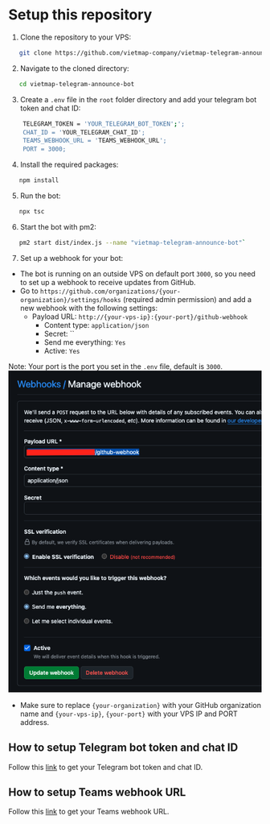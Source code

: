 # Setup this repository
1. Clone the repository to your VPS:
```bash
   git clone https://github.com/vietmap-company/vietmap-telegram-announce-bot.git
```
2. Navigate to the cloned directory:
```bash
   cd vietmap-telegram-announce-bot
```
3. Create a `.env` file in the `root` folder directory and add your telegram bot token and chat ID:
```bash
    TELEGRAM_TOKEN = 'YOUR_TELEGRAM_BOT_TOKEN';'; 
    CHAT_ID = 'YOUR_TELEGRAM_CHAT_ID';
    TEAMS_WEBHOOK_URL = 'TEAMS_WEBHOOK_URL';
    PORT = 3000;
```
4. Install the required packages:
```bash
   npm install
```
5. Run the bot:
```bash
   npx tsc
```
6. Start the bot with pm2:
```bash
   pm2 start dist/index.js --name "vietmap-telegram-announce-bot"`
```
7. Set up a webhook for your bot:
- The bot is running on an outside VPS on default port `3000`, so you need to set up a webhook to receive updates from GitHub.
- Go to `https://github.com/organizations/{your-organization}/settings/hooks` (required admin permission) and add a new webhook with the following settings:
  - Payload URL: `http://{your-vps-ip}:{your-port}/github-webhook`
    - Content type: `application/json`
    - Secret: ``
    - Send me everything: `Yes`
    - Active: `Yes`

Note: Your port is the port you set in the `.env` file, default is `3000`. 
![Config github](./images/github_config.png)

- Make sure to replace `{your-organization}` with your GitHub organization name and `{your-vps-ip}`, `{your-port}` with your VPS IP and PORT address.

## How to setup Telegram bot token and chat ID
Follow this [link](./GET_TELEGRAM_TOKEN.md) to get your Telegram bot token and chat ID.
## How to setup Teams webhook URL
Follow this [link](./GET_TEAMS_WEBHOOK.md) to get your Teams webhook URL.